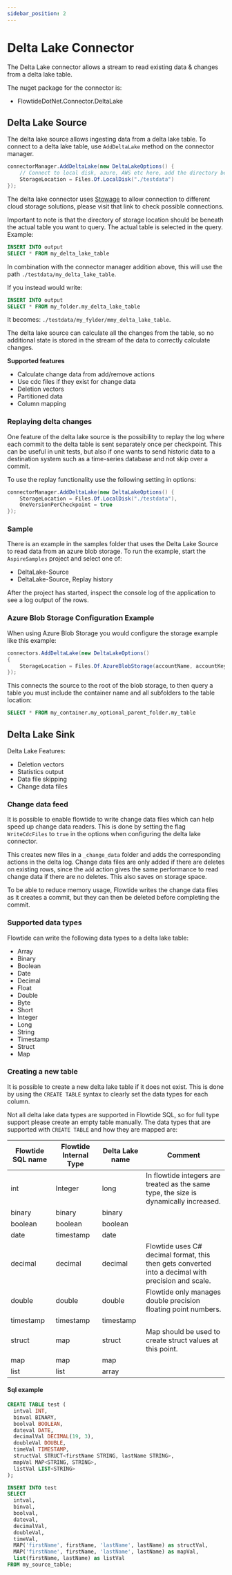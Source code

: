 ```yaml
---
sidebar_position: 2
---
```


# Delta Lake Connector

The Delta Lake connector allows a stream to read existing data & changes from a delta lake table.

The nuget package for the connector is:

* FlowtideDotNet.Connector.DeltaLake

## Delta Lake Source

The delta lake source allows ingesting data from a delta lake table. To connect to a delta lake table, use `AddDeltaLake` method on the connector manager.

```csharp
connectorManager.AddDeltaLake(new DeltaLakeOptions() {
    // Connect to local disk, azure, AWS etc here, add the directory beneath the actual table you want to query (table name and folders are selected in the query)
    StorageLocation = Files.Of.LocalDisk("./testdata")
});
```

The delta lake connector uses [Stowage](https://github.com/aloneguid/stowage) to allow connection to different cloud storage solutions, please visit that link to
check possible connections.

Important to note is that the directory of storage location should be beneath the actual table you want to query. The actual table is selected in the query. Example:

```sql
INSERT INTO output
SELECT * FROM my_delta_lake_table
```

In combination with the connector manager addition above, this will use the path `./testdata/my_delta_lake_table`.

If you instead would write:

```sql
INSERT INTO output
SELECT * FROM my_folder.my_delta_lake_table
```

It becomes: `./testdata/my_fylder/mmy_delta_lake_table`.

The delta lake source can calculate all the changes from the table, so no additional state is stored in the stream of the data to correctly calculate changes.


**Supported features**

* Calculate change data from add/remove actions
* Use cdc files if they exist for change data
* Deletion vectors
* Partitioned data
* Column mapping

### Replaying delta changes

One feature of the delta lake source is the possibility to replay the log where each commit to the delta table is sent separately once per checkpoint.
This can be useful in unit tests, but also if one wants to send historic data to a destination system such as a time-series database and not skip over a commit.

To use the replay functionality use the following setting in options:


```csharp
connectorManager.AddDeltaLake(new DeltaLakeOptions() {
    StorageLocation = Files.Of.LocalDisk("./testdata"),
    OneVersionPerCheckpoint = true
});
```

### Sample

There is an example in the samples folder that uses the Delta Lake Source to read data from an azure blob storage.
To run the example, start the `AspireSamples` project and select one of:

* DeltaLake-Source
* DeltaLake-Source, Replay history

After the project has started, inspect the console log of the application to see a log output of the rows.

### Azure Blob Storage Configuration Example

When using Azure Blob Storage you would configure the storage example like this example:

```csharp
connectors.AddDeltaLake(new DeltaLakeOptions()
{
    StorageLocation = Files.Of.AzureBlobStorage(accountName, accountKey)
});
```

This connects the source to the root of the blob storage, to then query a table you must include the container name and all subfolders to the table location:

```sql
SELECT * FROM my_container.my_optional_parent_folder.my_table
```

## Delta Lake Sink


Delta Lake Features:

* Deletion vectors
* Statistics output
* Data file skipping
* Change data files

### Change data feed

It is possible to enable flowtide to write change data files which can help speed up change data readers.
This is done by setting the flag `WriteCdcFiles` to `true` in the options when configuring the delta lake connector.

This creates new files in a `_change_data` folder and adds the corresponding actions in the delta log.
Change data files are only added if there are deletes on existing rows, since the `add` action gives the same performance
to read change data if there are no deletes. This also saves on storage space.

To be able to reduce memory usage, Flowtide writes the change data files as it creates a commit, but they can then be deleted
before completing the commit.


### Supported data types

Flowtide can write the following data types to a delta lake table:

* Array
* Binary
* Boolean
* Date
* Decimal
* Float
* Double
* Byte
* Short
* Integer
* Long
* String
* Timestamp
* Struct
* Map

### Creating a new table

It is possible to create a new delta lake table if it does not exist. This is done by using the `CREATE TABLE` syntax to
clearly set the data types for each column.

Not all delta lake data types are supported in Flowtide SQL, so for full type support please create an empty table manually.
The data types that are supported with `CREATE TABLE` and how they are mapped are:

| Flowtide SQL name | Flowtide Internal Type | Delta Lake name | Comment                                                                                            |
| ----------------- | ---------------------- | --------------- | -------------------------------------------------------------------------------------------------- |
| int               | Integer                | long            | In flowtide integers are treated as the same type, the size is dynamically increased.              |
| binary            | binary                 | binary          |                                                                                                    |
| boolean           | boolean                | boolean         |                                                                                                    |
| date              | timestamp              | date            |                                                                                                    |
| decimal           | decimal                | decimal         | Flowtide uses C# decimal format, this then gets converted into a decimal with precision and scale. |
| double            | double                 | double          | Flowtide only manages double precision floating point numbers.                                     |
| timestamp         | timestamp              | timestamp       |                                                                                                    |
| struct            | map                    | struct          | Map should be used to create struct values at this point.                                          |
| map               | map                    | map             |                                                                                                    |
| list              | list                   | array           |                                                                                                    |


#### Sql example

```sql
CREATE TABLE test (
  intval INT,
  binval BINARY,
  boolval BOOLEAN,
  dateval DATE,
  decimalVal DECIMAL(19, 3),
  doubleVal DOUBLE,
  timeVal TIMESTAMP, 
  structVal STRUCT<firstName STRING, lastName STRING>,
  mapVal MAP<STRING, STRING>,
  listVal LIST<STRING>
);

INSERT INTO test
SELECT 
  intval, 
  binval, 
  boolval, 
  dateval, 
  decimalVal, 
  doubleVal, 
  timeVal, 
  MAP('firstName', firstName, 'lastName', lastName) as structVal,
  MAP('firstName', firstName, 'lastName', lastName) as mapVal,
  list(firstName, lastName) as listVal
FROM my_source_table;
```